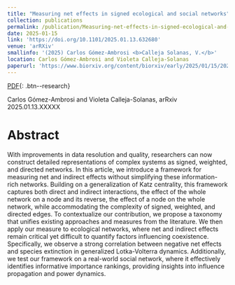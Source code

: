 ```yaml
---
title: "Measuring net effects in signed ecological and social networks"
collection: publications
permalink: /publication/Measuring-net-effects-in-signed-ecological-and-social-networks
date: 2025-01-15
link: 'https://doi.org/10.1101/2025.01.13.632680'
venue: 'arRXiv'
smallinfo: '(2025) Carlos Gómez-Ambrosi <b>Calleja Solanas, V.</b>'
location: Carlos Gómez-Ambrosi and Violeta Calleja-Solanas
paperurl: 'https://www.biorxiv.org/content/biorxiv/early/2025/01/15/2025.01.13.632680.full.pdf'
---
```


[PDF](https://www.biorxiv.org/content/biorxiv/early/2025/01/15/2025.01.13.632680.full.pdf){: .btn--research}

Carlos Gómez-Ambrosi and Violeta Calleja-Solanas, arRxiv 2025.01.13.XXXXX

# Abstract
With improvements in data resolution and quality, researchers can now construct detailed representations of complex systems as signed, weighted, and directed networks. In this article, we introduce a framework for measuring net and indirect effects without simplifying these information-rich networks. Building on a generalization of Katz centrality, this framework captures both direct and indirect interactions, the effect of the whole network on a node and its reverse, the effect of a node on the whole network, while accommodating the complexity of signed, weighted, and directed edges.
To contextualize our contribution, we propose a taxonomy that unifies existing approaches and measures from the literature. We then apply our measure to ecological networks, where net and indirect effects remain critical yet difficult to quantify factors influencing coexistence. Specifically, we observe a strong correlation between negative net effects and species extinction in generalized Lotka-Volterra dynamics. Additionally, we test our framework on a real-world social network, where it effectively identifies informative importance rankings, providing insights into influence propagation and power dynamics.

